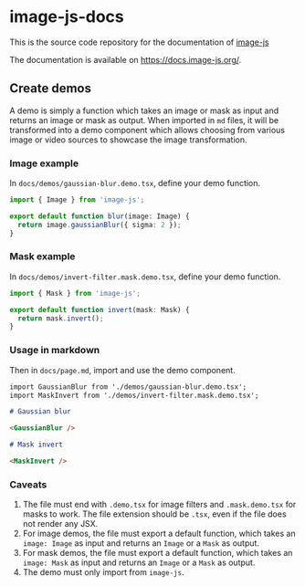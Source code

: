 # image-js-docs

This is the source code repository for the documentation of [image-js](https://github.com/image-js/image-js)

The documentation is available on <https://docs.image-js.org/>.

## Create demos

A demo is simply a function which takes an image or mask as input and returns an image or mask as output. When imported in `md` files, it will be transformed into a demo component which allows choosing from various image or video sources to showcase the image transformation.

### Image example

In `docs/demos/gaussian-blur.demo.tsx`, define your demo function.

```ts
import { Image } from 'image-js';

export default function blur(image: Image) {
  return image.gaussianBlur({ sigma: 2 });
}
```

### Mask example

In `docs/demos/invert-filter.mask.demo.tsx`, define your demo function.

```ts
import { Mask } from 'image-js';

export default function invert(mask: Mask) {
  return mask.invert();
}
```

### Usage in markdown

Then in `docs/page.md`, import and use the demo component.

```markdown
import GaussianBlur from './demos/gaussian-blur.demo.tsx';
import MaskInvert from './demos/invert-filter.mask.demo.tsx';

# Gaussian blur

<GaussianBlur />

# Mask invert

<MaskInvert />
```

### Caveats

1. The file must end with `.demo.tsx` for image filters and `.mask.demo.tsx` for masks to work. The file extension should be `.tsx`, even if the file does not render any JSX.
2. For image demos, the file must export a default function, which takes an `image: Image` as input and returns an `Image` or a `Mask` as output.
3. For mask demos, the file must export a default function, which takes an `image: Mask` as input and returns an `Image` or a `Mask` as output.
4. The demo must only import from `image-js`.
